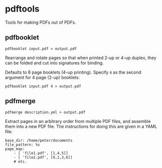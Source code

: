 # pdftools

Tools for making PDFs out of PDFs.

## pdfbooklet

```
pdfbooklet input.pdf > output.pdf
```

Rearrange and rotate pages so that when printed 2-up or 4-up duplex, they can be
folded and cut into signatures for binding.

Defaults to 8 page booklets (4-up printing). Specify `4` as the second argument
for 4 page (2-up) booklets:

```
pdfbooklet input.pdf 4 > output.pdf
```

## pdfmerge

```
pdfmerge description.yml > output.pdf
```

Extract pages in an arbitrary order from multiple PDF files, and assemble them
into a new PDF file. The instructions for doing this are given in a YAML file:

```
base_dir: /home/peter/documents
file_pattern: %s
page_map:
    - [ 'file1.pdf', [1,4,5]]
    - [ 'file2.pdf', [9,1,3,6]]
    # etc.
```
